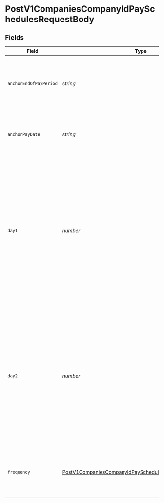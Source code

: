 # PostV1CompaniesCompanyIdPaySchedulesRequestBody


## Fields

| Field                                                                                                                                                                                                                                                    | Type                                                                                                                                                                                                                                                     | Required                                                                                                                                                                                                                                                 | Description                                                                                                                                                                                                                                              | Example                                                                                                                                                                                                                                                  |
| -------------------------------------------------------------------------------------------------------------------------------------------------------------------------------------------------------------------------------------------------------- | -------------------------------------------------------------------------------------------------------------------------------------------------------------------------------------------------------------------------------------------------------- | -------------------------------------------------------------------------------------------------------------------------------------------------------------------------------------------------------------------------------------------------------- | -------------------------------------------------------------------------------------------------------------------------------------------------------------------------------------------------------------------------------------------------------- | -------------------------------------------------------------------------------------------------------------------------------------------------------------------------------------------------------------------------------------------------------- |
| `anchorEndOfPayPeriod`                                                                                                                                                                                                                                   | *string*                                                                                                                                                                                                                                                 | :heavy_check_mark:                                                                                                                                                                                                                                       | The last date of the first pay period. This can be the same date as the anchor pay date.                                                                                                                                                                 | 2020-05-08                                                                                                                                                                                                                                               |
| `anchorPayDate`                                                                                                                                                                                                                                          | *string*                                                                                                                                                                                                                                                 | :heavy_check_mark:                                                                                                                                                                                                                                       | The first date that employees on this pay schedule are paid with Gusto.                                                                                                                                                                                  | 2020-05-15                                                                                                                                                                                                                                               |
| `day1`                                                                                                                                                                                                                                                   | *number*                                                                                                                                                                                                                                                 | :heavy_minus_sign:                                                                                                                                                                                                                                       | An integer between 1 and 31 indicating the first day of the month that employees are paid. This field is only relevant for pay schedules with the “Twice per month” and “Monthly” frequencies. It will be null for pay schedules with other frequencies. |                                                                                                                                                                                                                                                          |
| `day2`                                                                                                                                                                                                                                                   | *number*                                                                                                                                                                                                                                                 | :heavy_minus_sign:                                                                                                                                                                                                                                       | An integer between 1 and 31 indicating the second day of the month that employees are paid. This field is the second pay date for pay schedules with the “Twice per month” frequency. It will be null for pay schedules with other frequencies.          |                                                                                                                                                                                                                                                          |
| `frequency`                                                                                                                                                                                                                                              | [PostV1CompaniesCompanyIdPaySchedulesRequestBodyFrequency](../../models/operations/postv1companiescompanyidpayschedulesrequestbodyfrequency.md)                                                                                                          | :heavy_check_mark:                                                                                                                                                                                                                                       | The frequency that employees on this pay schedule are paid with Gusto.                                                                                                                                                                                   |                                                                                                                                                                                                                                                          |